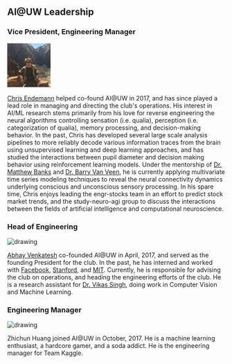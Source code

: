 ## AI@UW Leadership

### Vice President, Engineering Manager
<img src="./assets/chris.jpg" alt="drawing" width="100"/>

[Chris Endemann](https://www.linkedin.com/in/chris-endemann/)
helped co-found AI@UW in 2017, and has since played a lead role in managing and directing the club's operations. His interest in AI/ML research stems primarily from his love for reverse engineering the neural algorithms controlling sensation (i.e. qualia), perception (i.e. categorization of qualia), memory processing, and decision-making behavior. In the past, Chris has developed several large scale analysis pipelines to more reliably decode various information traces from the brain using unsupervised learning and deep learning approaches, and has studied the interactions between pupil diameter and decision making behavior using reinforcement learning models. Under the mentorship of [Dr. Matthew Banks](https://neuro.wisc.edu/staff/banks-matthew-i/) and [Dr. Barry Van Veen](https://directory.engr.wisc.edu/ece/Faculty/Vanveen_Barry/), he is currently applying multivariate time series modeling techniques to reveal the neural connectivity dynamics underlying conscious and unconscious sensory processing. In his spare time, Chris enjoys leading the engr-stocks team in an effort to predict stock market trends, and the study-neuro-agi group to discuss the interactions between the fields of artificial intelligence and computational neuroscience.


### Head of Engineering
<img src="./assets/abhay.jpg" alt="drawing" width="100"/>

[Abhay Venkatesh](http://abhayvenkatesh.com) co-founded AI@UW in April, 2017, and served as the founding President for the club. In the past, he has interned and worked with [Facebook](https://facebook.com), [Stanford](https://stanford.edu), and [MIT](https://mit.edu). Currently, he is responsible for advising the club on operations, and heading the engineering efforts of the club. He is a research assistant for [Dr. Vikas Singh](http://www.biostat.wisc.edu/~vsingh/), doing work in Computer Vision and Machine Learning.

### Engineering Manager
<img src="./assets/eric.jpg" alt="drawing" width="100"/>

Zhichun Huang joined AI@UW in October, 2017. He is a machine learning enthusiast, a hardcore gamer, and a soda addict. He is the engineering manager for Team Kaggle.
